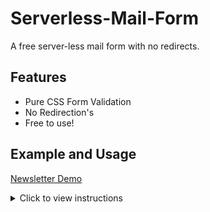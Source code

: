 # Serverless-Mail-Form
A free server-less mail form with no redirects.


## Features 

* Pure CSS Form Validation
* No Redirection's 
* Free to use!


## Example and Usage

[Newsletter Demo](https://marketingpip.github.io/Serverless-Mail-Form/Newsletter/)

<details>
  <summary> Click to view instructions</summary>
  <br>
  
  <h3> Make a New Form</h3>
  
  <img src="https://github.com/toperkin/staticFormEmails/raw/master/newForm.png"></img>
  
  </detail>

If you want more info on how to send customized from 
[Class MailApp  |  Apps Script  |  Google Developers](https://developers.google.com/apps-script/reference/mail/mail-app)
